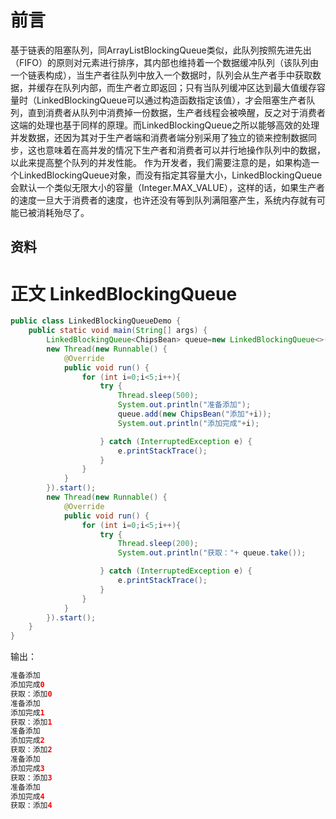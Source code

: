 # 前言
基于链表的阻塞队列，同ArrayListBlockingQueue类似，此队列按照先进先出（FIFO）的原则对元素进行排序，其内部也维持着一个数据缓冲队列（该队列由一个链表构成），当生产者往队列中放入一个数据时，队列会从生产者手中获取数据，并缓存在队列内部，而生产者立即返回；只有当队列缓冲区达到最大值缓存容量时（LinkedBlockingQueue可以通过构造函数指定该值），才会阻塞生产者队列，直到消费者从队列中消费掉一份数据，生产者线程会被唤醒，反之对于消费者这端的处理也基于同样的原理。而LinkedBlockingQueue之所以能够高效的处理并发数据，还因为其对于生产者端和消费者端分别采用了独立的锁来控制数据同步，这也意味着在高并发的情况下生产者和消费者可以并行地操作队列中的数据，以此来提高整个队列的并发性能。
作为开发者，我们需要注意的是，如果构造一个LinkedBlockingQueue对象，而没有指定其容量大小，LinkedBlockingQueue会默认一个类似无限大小的容量（Integer.MAX_VALUE），这样的话，如果生产者的速度一旦大于消费者的速度，也许还没有等到队列满阻塞产生，系统内存就有可能已被消耗殆尽了。
## 资料
# 正文 LinkedBlockingQueue
````java
public class LinkedBlockingQueueDemo {
    public static void main(String[] args) {
        LinkedBlockingQueue<ChipsBean> queue=new LinkedBlockingQueue<>(10);
        new Thread(new Runnable() {
            @Override
            public void run() {
                for (int i=0;i<5;i++){
                    try {
                        Thread.sleep(500);
                        System.out.println("准备添加");
                        queue.add(new ChipsBean("添加"+i));
                        System.out.println("添加完成"+i);

                    } catch (InterruptedException e) {
                        e.printStackTrace();
                    }
                }
            }
        }).start();
        new Thread(new Runnable() {
            @Override
            public void run() {
                for (int i=0;i<5;i++){
                    try {
                        Thread.sleep(200);
                        System.out.println("获取："+ queue.take());

                    } catch (InterruptedException e) {
                        e.printStackTrace();
                    }
                }
            }
        }).start();
    }
}
````
输出：
````java
准备添加
添加完成0
获取：添加0
准备添加
添加完成1
获取：添加1
准备添加
添加完成2
获取：添加2
准备添加
添加完成3
获取：添加3
准备添加
添加完成4
获取：添加4
````
